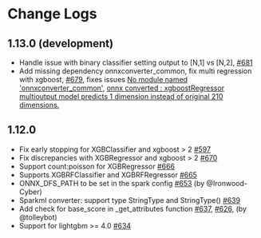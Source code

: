 # Change Logs

## 1.13.0 (development)

* Handle issue with binary classifier setting output to [N,1] vs [N,2],
  [#681](https://github.com/onnx/onnxmltools/pull/681)
* Add missing dependency onnxconverter_common, fix multi regression with xgboost,
  [#679](https://github.com/onnx/onnxmltools/pull/679),
  fixes issues [No module named 'onnxconverter_common'](https://github.com/onnx/onnxmltools/issues/673),
  [onnx converted : xgboostRegressor multioutput model predicts 1 dimension instead of original 210 dimensions.](https://github.com/onnx/onnxmltools/issues/676)

## 1.12.0

* Fix early stopping for XGBClassifier and xgboost > 2
  [#597](https://github.com/onnx/onnxmltools/pull/597)
* Fix discrepancies with XGBRegressor and xgboost > 2
  [#670](https://github.com/onnx/onnxmltools/pull/670)
* Support count:poisson for XGBRegressor
  [#666](https://github.com/onnx/onnxmltools/pull/666)
* Supports XGBRFClassifier and XGBRFRegressor
  [#665](https://github.com/onnx/onnxmltools/pull/665)
* ONNX_DFS_PATH to be set in the spark config
  [#653](https://github.com/onnx/onnxmltools/pull/653)
  (by @Ironwood-Cyber)
* Sparkml converter: support type StringType and StringType()
  [#639](https://github.com/onnx/onnxmltools/pull/639)
* Add check for base_score in _get_attributes function
  [#637](https://github.com/onnx/onnxmltools/pull/637),
  [#626](https://github.com/onnx/onnxmltools/pull/626),
  (by @tolleybot)
* Support for lightgbm >= 4.0
  [#634](https://github.com/onnx/onnxmltools/pull/634)
